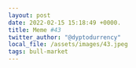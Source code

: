 ```yaml
---
layout: post
date: 2022-02-15 15:18:49 +0000.
title: Meme #43
twitter_author: "@dyptodurrency"
local_file: /assets/images/43.jpeg
tags: bull-market
---
```

